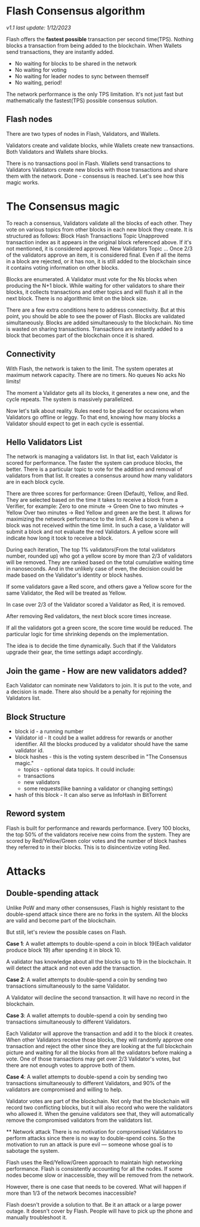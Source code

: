 # Flash Consensus algorithm
*v1.1 last update: 1/12/2023*

Flash offers the **fastest possible** transaction per second time(TPS). Nothing blocks a transaction from being added to the blockchain. When Wallets send transactions, they are instantly added.
 - No waiting for blocks to be shared in the network
 - No waiting for voting
 - No waiting for leader nodes to sync between themself
 - No waiting, period!

The network performance is the only TPS limitation. It's not just fast but mathematically the fastest(TPS) possible consensus solution. 

## Flash nodes
There are two types of nodes in Flash, Validators, and Wallets.

Validators create and validate blocks, while Wallets create new transactions. Both Validators and Wallets share blocks. 

There is no transactions pool in Flash. 
Wallets send transactions to Validators
Validators create new blocks with those transactions and share them with the network.
Done - consensus is reached. Let's see how this magic works.

# The Consensus magic
To reach a consensus, Validators validate all the blocks of each other. They vote on various topics from other blocks in each new block they create. It is structured as follows:
Block Hash
Transactions Topic
Unapproved transaction index as it appears in the original block referenced above. If it's not mentioned, it is considered approved.
New Validators Topic
...
Once 2/3 of the validators approve an item, it is considered final. Even if all the items in a block are rejected, or it has non, it is still added to the blockchain since it contains voting information on other blocks.

Blocks are enumerated. A Validator must vote for the Ns blocks when producing the N+1 block. While waiting for other validators to share their blocks, it collects transactions and other topics and will flush it all in the next block. There is no algorithmic limit on the block size.

There are a few extra conditions here to address connectivity. But at this point, you should be able to see the power of Flash.
Blocks are validated simultaneously. 
Blocks are added simultaneously to the blockchain.
No time is wasted on sharing transactions. Transactions are instantly added to a block that becomes part of the blockchain once it is shared.
## Connectivity
With Flash, the network is taken to the limit. The system operates at maximum network capacity.
There are no timers.
No queues
No acks
No limits! 

The moment a Validator gets all its blocks, it generates a new one, and the cycle repeats. The system is massively parallelized.

Now let's talk about reality. Rules need to be placed for occasions when Validators go offline or leggy. To that end, knowing how many blocks a Validator should expect to get in each cycle is essential.

## Hello Validators List
The network is managing a validators list. In that list, each Validator is scored for performance. The faster the system can produce blocks, the better.
There is a particular topic to vote for the addition and removal of validators from that list. It creates a consensus around how many validators are in each block cycle.

There are three scores for performance: Green (Default), Yellow, and Red.
They are selected based on the time it takes to receive a block from a Verifier, for example: 
Zero to one minute -> Green
One to two minutes -> Yellow
Over two minutes -> Red
Yellow and green are the best. It allows for maximizing the network performance to the limit. 
A Red score is when a block was not received within the time limit. In such a case, a Validator will submit a block and not evaluate the red Validators.
A yellow score will indicate how long it took to receive a block.

During each iteration, The top 1% validators(From the total validators number, rounded up) who got a yellow score by more than 2/3 of validators will be removed. They are ranked based on the total cumulative waiting time in nanoseconds. And in the unlikely case of even, the decision could be made based on the Validator's identity or block hashes.

If some validators gave a Red score, and others gave a Yellow score for the same Validator, the Red will be treated as Yellow.

In case over 2/3 of the Validator scored a Validator as Red, it is removed.

After removing Red validators, the next block score times increase.

If all the validators got a green score, the score time would be reduced. The particular logic for time shrinking depends on the implementation.

The idea is to decide the time dynamically. Such that if the Validators upgrade their gear, the time settings adapt accordingly.

## Join the game - How are new validators added?

Each Validator can nominate new Validators to join. It is put to the vote, and a decision is made.
There also should be a penalty for rejoining the Validators list.

## Block Structure
 - block id - a running number
 - Validator id - It could be a wallet address for rewards or another identifier. All the blocks produced by a validator should have the same validator id.
 - block hashes - this is the voting system described in "The Consensus magic."
   - topics - optional data topics. It could include:
    - transactions
    - new validators
    - some requests(like banning a validator or changing settings)
 - hash of this block - It can also serve as InfoHash in BitTorrent

## Reword system
Flash is built for performance and rewards performance. Every 100 blocks, the top 50% of the validators receive new coins from the system. They are scored by Red/Yellow/Green color votes and the number of block hashes they referred to in their blocks. This is to disincentivize voting Red.

# Attacks

## Double-spending attack
Unlike PoW and many other consensuses, Flash is highly resistant to the double-spend attack since there are no forks in the system. All the blocks are valid and become part of the blockchain. 

But still, let's review the possible cases on Flash.

**Case 1**: A wallet attempts to double-spend a coin in block 19(Each validator produce block 19) after spending it in block 10.

A validator has knowledge about all the blocks up to 19 in the blockchain. It will detect the attack and not even add the transaction.

**Case 2**: A wallet attempts to double-spend a coin by sending two transactions simultaneously to the same Validator.

A Validator will decline the second transaction. It will have no record in the blockchain.

**Case 3**: A wallet attempts to double-spend a coin by sending two transactions simultaneously to different Validators.

Each Validator will approve the transaction and add it to the block it creates. When other Validators receive those blocks, they will randomly approve one transaction and reject the other since they are looking at the full blockchain picture and waiting for all the blocks from all the validators before making a vote. 
One of those transactions may get over 2/3 Validator's votes, but there are not enough votes to approve both of them.

**Case 4**: A wallet attempts to double-spend a coin by sending two transactions simultaneously to different Validators, and 90% of the validators are compromised and willing to help.

Validator votes are part of the blockchain. Not only that the blockchain will record two conflicting blocks, but it will also record who were the validators who allowed it. 
When the genuine validators see that, they will automatically remove the compromised validators from the validators list.

** Network attack
There is no motivation for compromised Validators to perform attacks since there is no way to double-spend coins. 
So the motivation to run an attack is pure evil — someone whose goal is to sabotage the system.

Flash uses the Red/Yellow/Green approach to maintain high networking performance. 
Flash is consistently accounting for all the nodes. If some nodes become slow or inaccessible, they will be removed from the network.

However, there is one case that needs to be covered. What will happen if more than 1/3 of the network becomes inaccessible?

Flash doesn't provide a solution to that. Be it an attack or a large power outage. It doesn't cover by Flash. People will have to pick up the phone and manually troubleshoot it.

